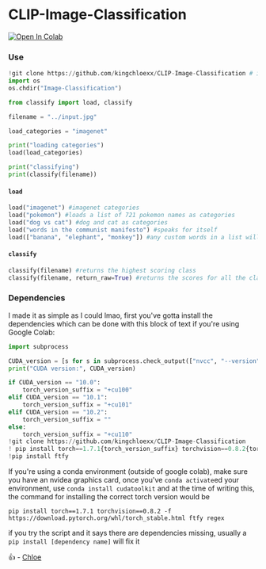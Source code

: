 # CLIP-Image-Classification

[![Open In Colab](https://colab.research.google.com/assets/colab-badge.svg)](https://colab.research.google.com/github/kingchloexx/CLIP-Image-Classification/blob/main/Multi_Domain_Pretrained_Classifier_with_CLIP.ipynb)

### Use

```python
!git clone https://github.com/kingchloexx/CLIP-Image-Classification # if not in a notebook, run in console (w/o the "!")
import os
os.chdir("Image-Classification")

from classify import load, classify

filename = "../input.jpg"

load_categories = "imagenet"

print("loading categories")
load(load_categories)

print("classifying")
print(classify(filename))
```



#### `load`

```python
load("imagenet") #imagenet categories
load("pokemon") #loads a list of 721 pokemon names as categories
load("dog vs cat") #dog and cat as categories
load("words in the communist manifesto") #speaks for itself
load(["banana", "elephant", "monkey"]) #any custom words in a list will do as well
```

#### `classify`
```python
classify(filename) #returns the highest scoring class
classify(filename, return_raw=True) #returns the scores for all the classes (cosine_similarity)
```

### Dependencies

I made it as simple as I could lmao, first you've gotta install the dependencies which can be done with this block of text if you're using Google Colab:

```python
import subprocess

CUDA_version = [s for s in subprocess.check_output(["nvcc", "--version"]).decode("UTF-8").split(", ") if s.startswith("release")][0].split(" ")[-1]
print("CUDA version:", CUDA_version)

if CUDA_version == "10.0":
    torch_version_suffix = "+cu100"
elif CUDA_version == "10.1":
    torch_version_suffix = "+cu101"
elif CUDA_version == "10.2":
    torch_version_suffix = ""
else:
    torch_version_suffix = "+cu110"
!git clone https://github.com/kingchloexx/CLIP-Image-Classification
! pip install torch==1.7.1{torch_version_suffix} torchvision==0.8.2{torch_version_suffix} -f https://download.pytorch.org/whl/torch_stable.html ftfy regex
!pip install ftfy

```

If you're using a conda environment (outside of google colab), make sure you have an nvidea graphics card, once you've `conda activate`ed your environment, use `conda install cudatoolkit` and at the time of writing this, the command for installing the correct torch version would be

```
pip install torch==1.7.1 torchvision==0.8.2 -f https://download.pytorch.org/whl/torch_stable.html ftfy regex
```

if you try the script and it says there are dependencies missing, usually a `pip install [dependency name]` will fix it

👍 - [Chloe](https://github.com/kingchloexx)
